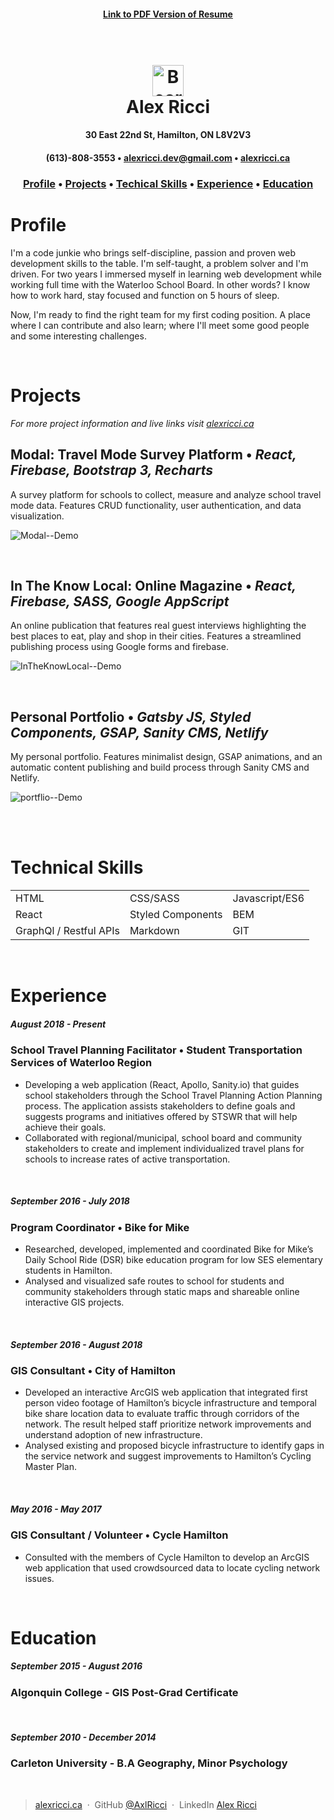 <h4 align="center"><a href="https://drive.google.com/file/d/10seZPQbO2z4LliBfmGBcaXtIYSmP3_Tl/view?usp=sharing">Link to PDF Version of Resume</a>
</h4>

<h1 align="center">
  <br>
  <img src="https://raw.githubusercontent.com/Remix-Design/RemixIcon/943f2e7c45ad81ff95bf444ed4c4ada90a46de5a/icons/User/bear-smile-line.svg" alt="Bear Smile" width="50">
  <br>
  Alex Ricci
  <br>
</h1>

<h4 align="center">30 East 22nd St, Hamilton, ON L8V2V3</h4>
<h4 align="center">
  (613)-808-3553 •
  <a href="mailto:alexricci.dev@gmail.com">alexricci.dev@gmail.com</a> •
  <a href="https://alexricci.ca">alexricci.ca</a>
</h4>

<h3 align="center">
  <a href="#profile">Profile</a> •
  <a href="#projects">Projects</a> •
  <a href="#technical-skills">Techical Skills</a> •
  <a href="#experience">Experience</a> •
  <a href="#education">Education</a>
</h3>

# Profile
I'm a code junkie who brings self-discipline, passion and proven web development skills to the table. I'm self-taught, a problem solver and I'm driven. For two years I immersed myself in learning web development while working full time with the Waterloo School Board. In other words? I know how to work hard, stay focused and function on 5 hours of sleep.

Now, I'm ready to find the right team for my first coding position. A place where I can contribute and also learn; where I'll meet some good people and some interesting challenges.

<br>

# Projects
*For more project information and live links visit <a href="alexricci.ca">alexricci.ca</a>*
## **Modal: Travel Mode Survey Platform** • *React, Firebase, Bootstrap 3, Recharts*
A survey platform for schools to collect, measure and analyze school travel mode data. Features CRUD functionality, user authentication, and data visualization.
<br>

![Modal--Demo](https://media.giphy.com/media/p3kQTVciQHJd7B53zG/giphy-downsized.gif)

<br>

## **In The Know Local: Online Magazine** • *React, Firebase, SASS, Google AppScript*
An online publication that features real guest interviews highlighting the best places to eat, play and shop in their cities.  Features a streamlined publishing process using Google forms and firebase.
<br>

![InTheKnowLocal--Demo](https://media.giphy.com/media/UARN7I7odkdVhbqWmf/giphy-downsized.gif)

<br>

## **Personal Portfolio** • *Gatsby JS, Styled Components, GSAP, Sanity CMS, Netlify*
My personal portfolio. Features minimalist design, GSAP animations, and an automatic content publishing and build process through Sanity CMS and Netlify.
<br>

![portflio--Demo](https://media.giphy.com/media/Ob0u1BSoLc7RRwzHhs/giphy-downsized.gif)

<br>
<br>

# Technical Skills
|   |   |   |
|---|---|---|
| HTML | CSS/SASS | Javascript/ES6
| React | Styled Components | BEM
| GraphQl / Restful APIs | Markdown | GIT

<br>

# Experience

##### August 2018 - Present 
### **School Travel Planning Facilitator** • Student Transportation Services of Waterloo Region
* Developing  a web application (React, Apollo, Sanity.io) that guides school stakeholders through the School Travel Planning Action Planning process. The application assists stakeholders to define goals and suggests programs and initiatives offered by STSWR that will help achieve their goals.
* Collaborated with regional/municipal, school board and community stakeholders to create and implement individualized travel plans for schools to increase rates of active transportation.

<br>

##### September 2016 - July 2018
### **Program Coordinator**  • Bike for Mike
* Researched, developed, implemented and coordinated Bike for Mike’s Daily School Ride (DSR) bike education program for low SES elementary students in Hamilton.
* Analysed and visualized safe routes to school for students and community stakeholders through static maps and shareable online interactive GIS projects.

<br>

##### September 2016 - August 2018
### **GIS Consultant** • City of Hamilton 
* Developed an interactive ArcGIS web application that integrated first person video footage of Hamilton’s bicycle infrastructure and temporal bike share location data to evaluate traffic through corridors of the network. The result helped staff prioritize network improvements and understand adoption of new infrastructure.
* Analysed existing and proposed bicycle infrastructure to identify gaps in the service network and suggest improvements to Hamilton’s Cycling Master Plan.

<br>

##### May 2016 - May 2017
### **GIS Consultant / Volunteer** • Cycle Hamilton  
* Consulted with the members of Cycle Hamilton to develop an ArcGIS web application that used crowdsourced data to locate cycling network issues.
<br>

# Education
##### September 2015 - August 2016
### **Algonquin College** - GIS Post-Grad Certificate
<br>

##### September 2010 - December 2014
### **Carleton University** - B.A Geography, Minor Psychology

<br>

> [alexricci.ca](https://www.alexricci.ca) &nbsp;&middot;&nbsp;
> GitHub [@AxlRicci](https://github.com/axlricci) &nbsp;&middot;&nbsp;
> LinkedIn [Alex Ricci](https://www.linkedin.com/in/alex-ricci-b347b619b)